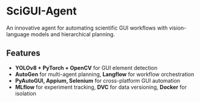 # SciGUI-Agent

An innovative agent for automating scientific GUI workflows with vision-language models and hierarchical planning.

## Features

- **YOLOv8 + PyTorch + OpenCV** for GUI element detection
- **AutoGen** for multi-agent planning, **Langflow** for workflow orchestration
- **PyAutoGUI, Appium, Selenium** for cross-platform GUI automation
- **MLflow** for experiment tracking, **DVC** for data versioning, **Docker** for isolation
